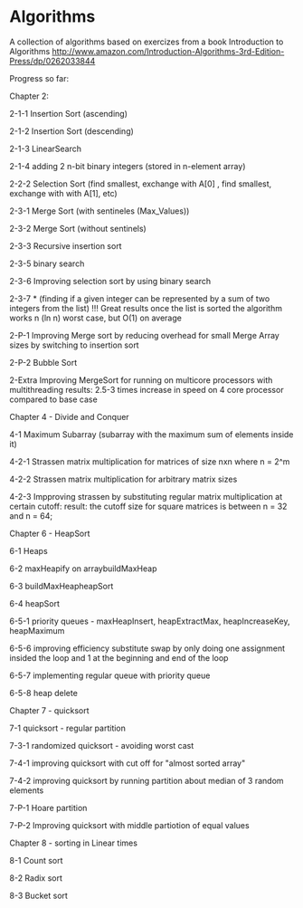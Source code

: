 # Algorithms
A collection of algorithms based on exercizes from a book Introduction to Algorithms
http://www.amazon.com/Introduction-Algorithms-3rd-Edition-Press/dp/0262033844

Progress so far:

Chapter 2:

2-1-1 Insertion Sort (ascending)

2-1-2 Insertion Sort  (descending)

2-1-3 LinearSearch

2-1-4 adding 2 n-bit binary integers (stored in n-element array)


2-2-2 Selection Sort (find smallest, exchange with A[0] , find smallest, exchange with with A[1], etc)


2-3-1 Merge Sort (with sentineles (Max_Values))

2-3-2 Merge Sort (without sentinels)

2-3-3 Recursive insertion sort

2-3-5 binary search

2-3-6 Improving selection sort by using binary search 

2-3-7 * (finding if a given integer can be represented by a sum of two integers from the list)
        !!! Great results once the list is sorted the algorithm works n (ln n) worst case, but O(1) on average
		
2-P-1 Improving Merge sort by reducing overhead for small Merge Array sizes by switching to insertion sort 

2-P-2 Bubble Sort

2-Extra Improving MergeSort for running on multicore processors with multithreading
		results: 2.5-3 times increase in speed on 4 core processor compared to base case
		
		
Chapter 4 - Divide and Conquer

4-1 Maximum Subarray (subarray with the maximum sum of elements inside it)


4-2-1 Strassen matrix multiplication for matrices of size nxn where n = 2^m

4-2-2 Strassen matrix multiplication for arbitrary matrix sizes

4-2-3 Impproving strassen by substituting regular matrix multiplication at certain cutoff:
		result: the cutoff size for square matrices is between n = 32 and n = 64;
		
		
Chapter 6 - HeapSort


6-1 Heaps 

6-2 maxHeapify on arraybuildMaxHeap

6-3 buildMaxHeapheapSort

6-4 heapSort

6-5-1 priority queues - maxHeapInsert, heapExtractMax, heapIncreaseKey, heapMaximum

6-5-6 improving efficiency substitute swap by only doing one assignment insided the loop and 1 at the beginning and end of the loop

6-5-7 implementing regular queue with priority queue

6-5-8 heap delete


Chapter 7 - quicksort


7-1 quicksort - regular partition

7-3-1 randomized quicksort - avoiding worst cast

7-4-1 improving quicksort with cut off for "almost sorted array"

7-4-2 improving quicksort by running partition about median of 3 random elements


7-P-1 Hoare partition

7-P-2 Improving quicksort with middle partiotion of equal values


Chapter 8 - sorting in Linear times


8-1 Count sort

8-2 Radix sort

8-3 Bucket sort

